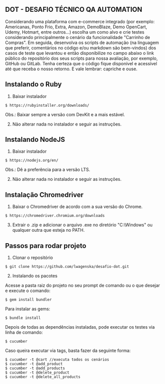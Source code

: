 ## DOT - DESAFIO TÉCNICO QA AUTOMATION
Considerando uma plataforma com e-commerce integrado (por exemplo: Americanas, Ponto Frio, Extra, Amazon, DemoBlaze, Demo OpenCart, Udemy, Hotmart, entre outros...) escolha um como alvo e crie testes considerando principalmente o cenário da funcionalidade "Carrinho de Compras". Em seguida, desenvolva os scripts de automação (na linguagem que preferir, comentários no código e/ou markdown são bem-vindos) dos casos de teste que levantou e então disponibilize no campo abaixo o link público do repositório dos seus scripts para nossa avaliação, por exemplo, GitHub ou GitLab. Tenha certeza que o código fique disponível e acessível até que receba o nosso retorno. E vale lembrar: capriche e ouse.

## Instalando o Ruby

1. Baixar instalador

```
$ https://rubyinstaller.org/downloads/
```
Obs.: Baixar sempre a versão com DevKit e a mais estável.

2. Não alterar nada no instalador e seguir as instruções.


## Instalando NodeJS

1. Baixar instalador 
```
$ https://nodejs.org/en/
```
Obs.: Dê a preferência para a versão LTS.


2. Não alterar nada no instalador e seguir as instruções.


## Instalação Chromedriver

1. Baixar o Chromedriver de acordo com a sua versão do Chrome.

```
$ https://chromedriver.chromium.org/downloads
```

3. Extrair o .zip e adicionar o arquivo .exe no diretório "C:\Windows" ou qualquer outra que esteja no PATH.


## Passos para rodar projeto

1. Clonar o repositório

```
$ git clone https://github.com/lwagenska/desafio-dot.git
```

 2. Instalando os pacotes

Acesse a pasta raiz do projeto no seu prompt de comando ou o que desejar e execute o comando:
```
$ gem install bundler
```

Para instalar as gems:
```
$ bundle install
```

Depois de todas as dependências instaladas, pode executar os testes via linha de comando:
```
$ cucumber
```

Caso queira executar via tags, basta fazer da seguinte forma:
```
$ cucumber -t @cart //executa todos os cenários
$ cucumber -t @add_product
$ cucumber -t @add_products
$ cucumber -t @delete_product
$ cucumber -t @delete_all_products
```